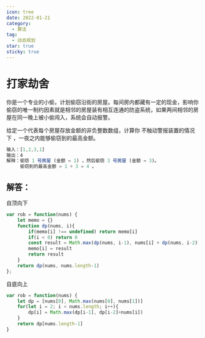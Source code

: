 ```yaml
---
icon: tree
date: 2022-01-21
category:
  - 算法
tag:
  - 动态规划
star: true
sticky: true
---
```


# 打家劫舍

你是一个专业的小偷，计划偷窃沿街的房屋。每间房内都藏有一定的现金，影响你偷窃的唯一制约因素就是相邻的房屋装有相互连通的防盗系统，如果两间相邻的房屋在同一晚上被小偷闯入，系统会自动报警。

给定一个代表每个房屋存放金额的非负整数数组，计算你 不触动警报装置的情况下 ，一夜之内能够偷窃到的最高金额。

```jsx
输入：[1,2,3,1]
输出：4
解释：偷窃 1 号房屋 (金额 = 1) ，然后偷窃 3 号房屋 (金额 = 3)。
     偷窃到的最高金额 = 1 + 3 = 4 。
```

## 解答：

自顶向下

```jsx
var rob = function(nums) {
    let memo = {}
    function dp(nums, i){
        if(memo[i] !== undefined) return memo[i]
        if(i < 0) return 0
        const result = Math.max(dp(nums, i-1), nums[i] + dp(nums, i-2))
        memo[i] = result
        return result
    }
    return dp(nums, nums.length-1)
};
```

自底向上

```jsx
var rob = function(nums) {
    let dp = [nums[0], Math.max(nums[0], nums[1])]
    for(let i = 2; i < nums.length; i++){
        dp[i] = Math.max(dp[i-1], dp[i-2]+nums[i])
    }
    return dp[nums.length-1]
}
```
